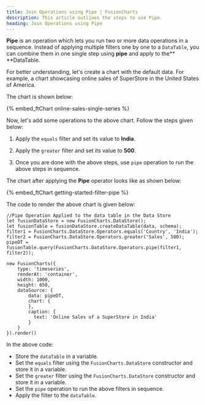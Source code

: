 ```yaml
---
title: Join Operations using Pipe | FusionCharts
description: This article outlines the steps to use Pipe.
heading: Join Operations using Pipe
---
```


**Pipe** is an operation which lets you run two or more data operations in a sequence. Instead of applying multiple filters one by one to a `DataTable`, you can combine them in one single step using **pipe** and apply to the** **DataTable. 

For better understanding, let's create a chart with the default data. For example, a chart showcasing online sales of SuperStore in the United States of America.

The chart is shown below:

{% embed_ftChart online-sales-single-series %}

Now, let's add some operations to the above chart. Follow the steps given below:

1. Apply the `equals` filter and set its value to **India**.

2. Apply the `greater` filter and set its value to **500**.

3. Once you are done with the above steps, use `pipe` operation to run the above steps in sequence.

The chart after applying the **Pipe** operator looks like as shown below:

{% embed_ftChart getting-started-filter-pipe %}

The code to render the above chart is given below:

```
//Pipe Operation Applied to the data table in the Data Store
let fusionDataStore = new FusionCharts.DataStore();
let fusionTable = fusionDataStore.createDataTable(data, schema);
filter1 = FusionCharts.DataStore.Operators.equals('Country', 'India');
filter2 = FusionCharts.DataStore.Operators.greater('Sales', 500);
pipeDT = fusionTable.query(FusionCharts.DataStore.Operators.pipe(filter1, filter2));

new FusionCharts({
    type: 'timeseries',
    renderAt: 'container',
    width: 1000,
    height: 650,
    dataSource: {
        data: pipeDT,
        chart: {
        },
        caption: {
          text: 'Online Sales of a SuperStore in India'
        }
    }
}).render()  
```

In the above code:

* Store the `dataTable` in a variable.
* Set the `equals` filter using the `FusionCharts.DataStore` constructor and store it in a variable.
* Set the `greater` filter using the `FusionCharts.DataStore` constructor and store it in a variable.
* Set the `pipe` operation to run the above filters in sequence.
* Apply the filter to the `dataTable`.